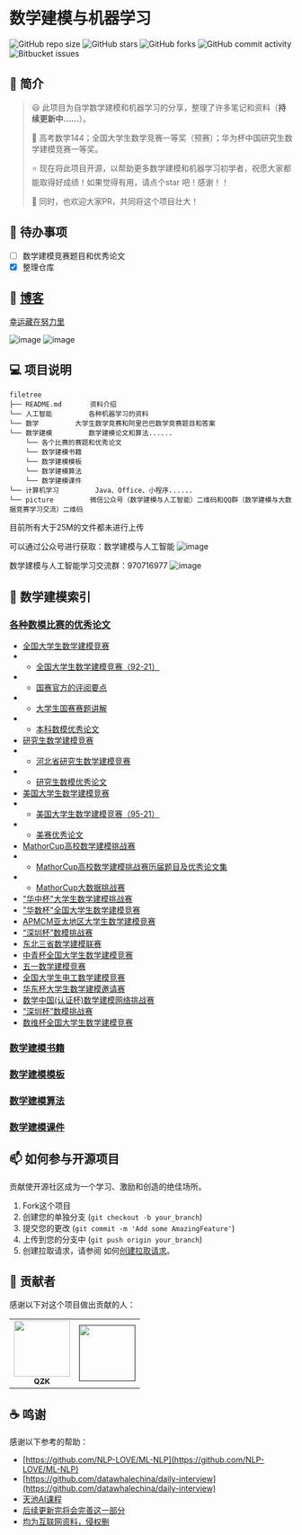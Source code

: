 # 数学建模与机器学习

![GitHub repo size](https://img.shields.io/github/repo-size/QInzhengk/Math-Model-and-Machine-Learning?style=for-the-badge)
![GitHub stars](https://img.shields.io/github/stars/QInzhengk/Math-Model-and-Machine-Learning?style=for-the-badge)
![GitHub forks](https://img.shields.io/github/forks/QInzhengk/Math-Model-and-Machine-Learning?style=for-the-badge)
![GitHub commit activity](https://img.shields.io/github/commit-activity/m/QInzhengk/Math-Model-and-Machine-Learning?style=for-the-badge)
![Bitbucket  issues](https://img.shields.io/github/issues-closed/QInzhengk/Math-Model-and-Machine-Learning?style=for-the-badge)

## 📒 简介

> :smiley: 此项目为自学数学建模和机器学习的分享，整理了许多笔记和资料（**持续更新中......**）。
>
> :clap: 高考数学144；全国大学生数学竞赛一等奖（预赛）；华为杯中国研究生数学建模竞赛一等奖。
>
> :star: 现在将此项目开源，以帮助更多数学建模和机器学习初学者，祝愿大家都能取得好成绩！如果觉得有用，请点个star 吧！感谢！！
>
> :triangular_flag_on_post: 同时，也欢迎大家PR，共同将这个项目壮大！

## 🔨 待办事项

- [ ] 数学建模竞赛题目和优秀论文
- [x] 整理仓库

## 🤝 [博客](https://github.com/qzkq/qzkq.github.io)

[幸运藏在努力里](https://qzkq.github.io/)

![image](https://github.com/QInzhengk/Math-Model-and-Machine-Learning/blob/230b5fe6bb8222010d9102938d29e7280858c130/picture/blog_banner.jpg)
![image](https://github.com/QInzhengk/Math-Model-and-Machine-Learning/blob/230b5fe6bb8222010d9102938d29e7280858c130/picture/detail.jpg)

## 💻 项目说明

```
filetree 
├── README.md       资料介绍
└── 人工智能         各种机器学习的资料
└── 数学         大学生数学竞赛和阿里巴巴数学竞赛题目和答案
└── 数学建模         数学建模论文和算法......
    └── 各个比赛的赛题和优秀论文
    └── 数学建模书籍		
    └── 数学建模模板		
    └── 数学建模算法		
    └── 数学建模课件		
└── 计算机学习         Java、Office、小程序......
└── picture         微信公众号（数学建模与人工智能）二维码和QQ群（数学建模与大数据竞赛学习交流）二维码  
```
目前所有大于25M的文件都未进行上传

可以通过公众号进行获取：数学建模与人工智能
![image](https://github.com/QInzhengk/Math-Model-and-Machine-Learning/blob/230b5fe6bb8222010d9102938d29e7280858c130/picture/qrcode_for_gh_ab9473c83c90_258.jpg)

数学建模与人工智能学习交流群：970716977
![image](https://github.com/QInzhengk/Math-Model-and-Machine-Learning/blob/main/picture/%E6%95%B0%E5%AD%A6%E5%BB%BA%E6%A8%A1%E4%B8%8E%E5%A4%A7%E6%95%B0%E6%8D%AE%E7%AB%9E%E8%B5%9B%E4%BA%A4%E6%B5%81%E7%BE%A4%E7%BE%A4%E8%81%8A%E4%BA%8C%E7%BB%B4%E7%A0%81.png)

## 🚀 数学建模索引

### [各种数模比赛的优秀论文](./数学建模/国赛数学建模竞赛)

- [全国大学生数学建模竞赛](./数学建模/国赛数学建模竞赛/全国大学生数学建模竞赛)
- - [全国大学生数学建模竞赛（92-21）](./数学建模/国赛数学建模竞赛/全国大学生数学建模竞赛/全国大学生数学建模竞赛)
- - [国赛官方的评阅要点](./数学建模/国赛数学建模竞赛/全国大学生数学建模竞赛/国赛官方的评阅要点)
- - [大学生国赛赛题讲解](./数学建模/国赛数学建模竞赛/全国大学生数学建模竞赛/大学生国赛赛题讲解)
- - [本科数模优秀论文](./数学建模/国赛数学建模竞赛/全国大学生数学建模竞赛/本科数模优秀论文)
- [研究生数学建模竞赛](./数学建模/国赛数学建模竞赛/研究生数学建模竞赛)
- - [河北省研究生数学建模竞赛](./数学建模/国赛数学建模竞赛/研究生数学建模竞赛/河北省研究生数学建模竞赛)
- - [研究生数模优秀论文](./数学建模/国赛数学建模竞赛/研究生数学建模竞赛/研究生数模优秀论文)
- [美国大学生数学建模竞赛](./数学建模/国赛数学建模竞赛/美国大学生数学建模竞赛)
- - [美国大学生数学建模竞赛（95-21）](./数学建模/国赛数学建模竞赛/美国大学生数学建模竞赛/美国大学生数学建模竞赛)
- - [美赛优秀论文](./数学建模/国赛数学建模竞赛/美国大学生数学建模竞赛/美赛优秀论文)
- [MathorCup高校数学建模挑战赛](./数学建模/国赛数学建模竞赛/MathorCup高校数学建模挑战赛)
- - [MathorCup高校数学建模挑战赛历届题目及优秀论文集](./数学建模/国赛数学建模竞赛/MathorCup高校数学建模挑战赛/MathorCup高校数学建模挑战赛历届题目及优秀论文集)
- - [MathorCup大数据挑战赛](./数学建模/国赛数学建模竞赛/MathorCup高校数学建模挑战赛/MathorCup大数据挑战赛)
- ["华中杯"大学生数学建模挑战赛](./数学建模/国赛数学建模竞赛/"华中杯"大学生数学建模挑战赛)
- ["华数杯"全国大学生数学建模竞赛](./数学建模/国赛数学建模竞赛/"华数杯"全国大学生数学建模竞赛)
- [APMCM亚太地区大学生数学建模竞赛](./数学建模/国赛数学建模竞赛/APMCM亚太地区大学生数学建模竞赛)
- [“深圳杯”数模挑战赛](./数学建模/国赛数学建模竞赛/“深圳杯”数模挑战赛)
- [东北三省数学建模联赛](./数学建模/国赛数学建模竞赛/东北三省数学建模联赛)
- [中青杯全国大学生数学建模竞赛](./数学建模/国赛数学建模竞赛/中青杯全国大学生数学建模竞赛)
- [五一数学建模竞赛](./数学建模/国赛数学建模竞赛/五一数学建模竞赛)
- [全国大学生电工数学建模竞赛](./数学建模/国赛数学建模竞赛/全国大学生电工数学建模竞赛)
- [华东杯大学生数学建模邀请赛](./数学建模/国赛数学建模竞赛/华东杯大学生数学建模邀请赛)
- [数学中国(认证杯)数学建模网络挑战赛](./数学建模/国赛数学建模竞赛/数学中国(认证杯)数学建模网络挑战赛)
- [“深圳杯”数模挑战赛](./数学建模/国赛数学建模竞赛/“深圳杯”数模挑战赛)
- [数维杯全国大学生数学建模竞赛](./数学建模/国赛数学建模竞赛/数维杯全国大学生数学建模竞赛)

### [数学建模书籍](./数学建模/数学建模书籍)

### [数学建模模板](./数学建模/数学建模模板)

### [数学建模算法](./数学建模/数学建模算法)

### [数学建模课件](./数学建模/数学建模课件)


## 📫 如何参与开源项目

贡献使开源社区成为一个学习、激励和创造的绝佳场所。

1. Fork这个项目
2. 创建您的单独分支  (`git checkout -b your_branch`)
3. 提交您的更改 (`git commit -m 'Add some AmazingFeature'`)
4. 上传到您的分支中 (`git push origin your_branch`)
5. 创建拉取请求，请参阅 如何[创建拉取请求](https://help.github.com/en/github/collaborating-with-issues-and-pull-requests/creating-a-pull-request)。

## 🤝 贡献者

感谢以下对这个项目做出贡献的人：

<table>
  <tr>
    <td align="center">
      <a href="https://github.com/QInzhengk">
        <img src="https://avatars.githubusercontent.com/u/49054536?v=4" width="100px;"/><br>
        <sub>
          <b>QZK</b>
        </sub>
      </a>
    </td>
    <td align="center">
      <a href="">
        <img src="" width="100px;"/><br>
        <sub>
          <b></b>
        </sub>
      </a>
    </td>
  </tr>
</table>

## ☕  鸣谢

感谢以下参考的帮助：

- [https://github.com/NLP-LOVE/ML-NLP](https://github.com/NLP-LOVE/ML-NLP)
- [https://github.com/datawhalechina/daily-interview](https://github.com/datawhalechina/daily-interview)
- [天池AI课程](https://tianchi.aliyun.com/course?spm=5176.12281949.J_3941670930.11.493e2448jIN01m)
- [后续更新完将会完善这一部分]()
- [均为互联网资料，侵权删]()

